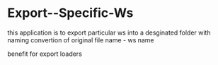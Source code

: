 # Export--Specific-Ws

this application is to export particular ws into a desginated folder with naming convertion of original file name - ws name

benefit for export loaders
